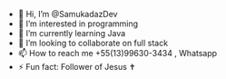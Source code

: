 - 👋 Hi, I’m @SamukadazDev
- 👀 I’m interested in programming
- 🌱 I’m currently learning Java
- 💞️ I’m looking to collaborate on full stack
- 📫 How to reach me +55(13)99630-3434 , Whatsapp
- ⚡ Fun fact: Follower of Jesus ✝️

